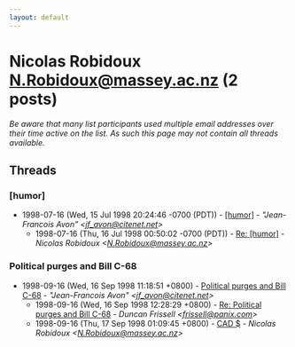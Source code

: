 ```yaml
---
layout: default
---
```


# Nicolas Robidoux <N.Robidoux@massey.ac.nz> (2 posts)

_Be aware that many list participants used multiple email addresses over their time active on the list. As such this page may not contain all threads available._

## Threads

### [humor]
+ 1998-07-16 (Wed, 15 Jul 1998 20:24:46 -0700 (PDT)) - [[humor]](/archive/1998/07/6595d98e1034c6bbb341b21192a9bf6cb276e06a3f57db4e75308b8da3f5ef09) - _"Jean-Francois Avon" \<jf_avon@citenet.net\>_
  + 1998-07-16 (Thu, 16 Jul 1998 00:50:02 -0700 (PDT)) - [Re: [humor]](/archive/1998/07/9e3d512a08374b3162c31e2efd0628727eb3fabcbc9216ea4a88e49ca32ee37b) - _Nicolas Robidoux \<N.Robidoux@massey.ac.nz\>_

### Political purges and Bill C-68
+ 1998-09-16 (Wed, 16 Sep 1998 11:18:51 +0800) - [Political purges and Bill C-68](/archive/1998/09/c1d1610e60913e0932117a6e94b1e24e3fbaada51002450d8559678fa79de6a2) - _"Jean-Francois Avon" \<jf_avon@citenet.net\>_
  + 1998-09-16 (Wed, 16 Sep 1998 12:28:29 +0800) - [Re: Political purges and Bill C-68](/archive/1998/09/f9b03c1f9e8f9f93364d6b4960316a63b3b0d4d64d2a0baf28bb6958724b1dd4) - _Duncan Frissell \<frissell@panix.com\>_
  + 1998-09-16 (Thu, 17 Sep 1998 01:09:45 +0800) - [CAD $](/archive/1998/09/a8e1c8a8ac5b03c2895f5b0e3c5adc51e680e1a87fe1c0b7a68741fced10e02b) - _Nicolas Robidoux \<N.Robidoux@massey.ac.nz\>_

